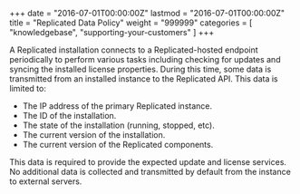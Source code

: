 +++
date = "2016-07-01T00:00:00Z"
lastmod = "2016-07-01T00:00:00Z"
title = "Replicated Data Policy"
weight = "999999"
categories = [ "knowledgebase", "supporting-your-customers" ]
+++

A Replicated installation connects to a Replicated-hosted endpoint periodically to 
perform various tasks including checking for updates and syncing the installed 
license properties. During this time, some data is transmitted from an installed 
instance to the Replicated API. This data is limited to:

- The IP address of the primary Replicated instance.
- The ID of the installation.
- The state of the installation (running, stopped, etc).
- The current version of the installation.
- The current version of the Replicated components.

This data is required to provide the expected update and license services. No additional 
data is collected and transmitted by default from the instance to external servers.


